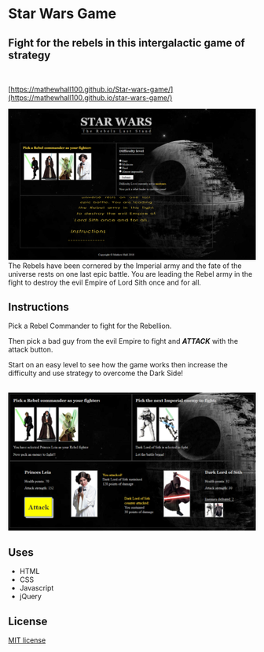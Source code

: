 # Star Wars Game

## Fight for the rebels in this intergalactic game of strategy
<br />

[https://mathewhall100.github.io/Star-wars-game/](https://mathewhall100.github.io/star-wars-game/)


<img src="img\star_wars_img2.PNG" width="600px">

<br />
The Rebels have been cornered by the Imperial army and the fate of the universe rests on one last epic battle. You are leading the Rebel army in the fight to destroy the evil Empire of Lord Sith once and for all.

## Instructions

Pick a Rebel Commander to fight for the Rebellion.

Then pick a bad guy from the evil Empire to fight and ***ATTACK*** with the attack button.

Start on an easy level to see how the game works then increase the difficulty and use strategy to overcome the Dark Side!
<br /><br />

<img src="img\star_wars_img1.PNG" width="600px">

## Uses

* HTML
* CSS
* Javascript
* jQuery

## License

[MIT license](https://github.com/mathewhall100/star-wars-game/LICENSE.txt)


 
